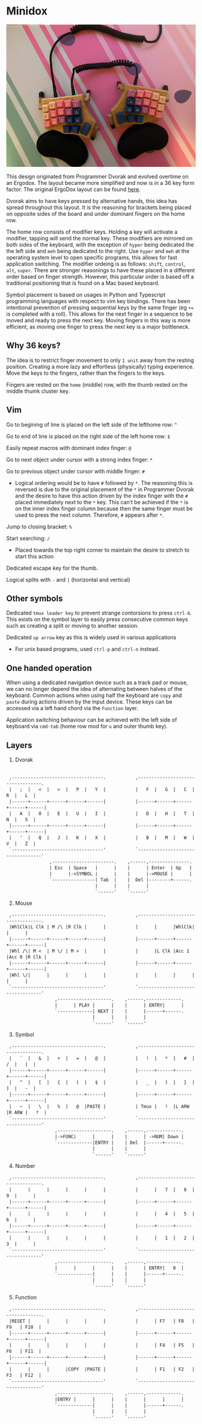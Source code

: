 # Minidox

![](./images/minidox.jpg)

This design originated from Programmer Dvorak and evolved overtime on an
Ergodox. The layout became more simplified and now is in a 36 key form
factor. The original ErgoDox layout can be found [here](https://configure.zsa.io/ergodox-ez/layouts/zLKjG/latest/0).

Dvorak aims to have keys pressed by alternative hands, this idea has
spread throughout this layout. It is the reasoning for brackets being
placed on opposite sides of the board and under dominant fingers on the
home row.

The home row consists of modifier keys. Holding a key will activate a
modifier, tapping will send the normal key. These modifiers are mirrored
on both sides of the keyboard, with the exception of `hyper` being
dedicated the the left side and `meh` being dedicated to the right. Use
`hyper` and `meh` at the operating system level to open specific
programs, this allows for fast application switching. The modifier ordeing 
is as follows: `shift`, `control`, `alt`, `super`. There are stronger 
reasonings to have these placed in a different order based on finger
strength. However, this particular order is based off a traditional
positioning that is found on a Mac based keyboard.

Symbol placement is based on usages in Python and Typescript programming
languages with respect to vim key bindings. There has been intentional
prevention of pressing sequential keys by the same finger (eg `+=` is
completed with a roll). This allows for the next finger in a sequence to
be moved and ready to press the next key. Moving fingers in this way is
more efficient, as moving one finger to press the next key is a major
bottleneck.

## Why 36 keys?

The idea is to restrict finger movement to only `1 unit` away from the
resting position. Creating a more lazy and effortless (physically)
typing experience. Move the keys to the fingers, rather than the fingers
to the keys.

Fingers are rested on the `home` (middle) row, with the thumb rested on
the middle thumk cluster key.

## Vim

Go to begining of line is placed on the left side of the lefthome row: `^`

Go to end of line is placed on the right side of the left home row: `$`

Easily repeat macros with dominant index finger: `@`

Go to next object under cursor with a strong index finger: `*`

Go to previous object under cursor with middle finger: `#`

- Logical ordering would be to have `#` followed by `*`. The reasoning
  this is reversed is due to the original placement of the `*` in
  Programmer Dvorak and the desire to have this action driven by the
  index finger with the `#` placed immediately next to the `*` key. This
  can’t be achieved if the `*` is on the inner index finger column
  because then the same finger must be used to press the next column.
  Therefore, `#` appears after `*`.

Jump to closing bracket: `%`

Start searching: `/`

- Placed towards the top right corner to maintain the desire to stretch
  to start this action

Dedicated escape key for the thumb.

Logical splits with `-` and `|` (horizontal and vertical)

## Other symbols

Dedicated `tmux leader key` to prevent strange contorsions to press
`ctrl-b`. This exists on the symbol layer to easily press consecutive
common keys such as creating a split or moving to another session.

Dedicated `up arrow` key as this is widely used in various applications

- For unix based programs, used `ctrl-p` and `ctrl-n` instead.

## One handed operation

When using a dedicated navigation device such as a track pad or mouse,
we can no longer depend the idea of alternating between halves of the
keyboard. Common actions when using half the keyboard are `copy` and
`paste` during actions driven by the input device. These keys can be
accessed via a left hand chord via the `Function` layer.

Application switching behaviour can be achieved with the left side of
keyboard via `cmd-tab` (home row mod for `u` and outer thumb key).

## Layers

1.  Dvorak

``` text
 
 ,----------------------------------.           ,----------------------------------.
 |   ;  |   <  |   >  |   P  |   Y  |           |   F  |   G  |   C  |   R  |   L  |
 |------+------+------+------+------|           |------+------+------+------+------|
 |   A  |   O  |   E  |   U  |   I  |           |   D  |   H  |   T  |   N  |   S  |
 |------+------+------+------+------|           |------+------+------+------+------|
 |   '  |   Q  |   J  |   K  |   X  |           |   B  |   M  |   W  |   V  |   Z  |
 `----------------------------------'           `----------------------------------'
                ,-----------------------.    ,------,---------------.
                | Esc  | Space   |      |    |      | Enter  | Up   |
                |      |->SYMBOL |      |    |      |->MOUSE |      |
                `----------------| Tab  |    |  Del |--------+------.
                                 |      |    |      |
                                 `------'    `------'
```

2.  Mouse

``` text
 ,----------------------------------.           ,----------------------------------.
 |WhlClk|L Clk | M /\ |R Clk |      |           |      |      |WhlClk|      |      |
 |------+------+------+------+------|           |------+------+------+------+------|
 |Whl /\| M <  | M \/ | M >  |      |           |      |L Clk |Acc 1 |Acc 0 |R Clk |
 |------+------+------+------+------|           |------+------+------+------+------|
 |Whl \/|      |      |      |      |           |      |      |      |      |      |
 `----------------------------------'           `----------------------------------'
                  ,--------------------.    ,------,-------------.
                  |      | PLAY |      |    |      | ENTRY|      |
                  `-------------| NEXT |    |      |------+------.
                                |      |    |      |
                                `------'    `------'
```

3.  Symbol

``` text
 ,----------------------------------.           ,----------------------------------.
 |   `  |   &  |   +  |   =  |   @  |           |   !  |   *  |   #  |   /  |   |  |
 |------+------+------+------+------|           |------+------+------+------+------|
 |   ^  |   [  |   {  |   (  |   $  |           |   _  |   )  |   }  |   ]  |   -  |
 |------+------+------+------+------|           |------+------+------+------+------|
 |   ~  |   \  |   %  |   @  |PASTE |           | Tmux |   !  |L ARW |R ARW |   ?  |
 `----------------------------------'           `----------------------------------'
                  ,--------------------.    ,------,-------------.
                  |->FUNC|      |      |    |      | ->NUM| Down |
                  `-------------|ENTRY |    | Del  |------+------.
                                |      |    |      |
                                `------'    `------'
```

4.  Number

``` text
 ,----------------------------------.           ,----------------------------------.
 |      |      |      |      |      |           |      |   7  |   8  |   9  |      |
 |------+------+------+------+------|           |------+------+------+------+------|
 |      |      |      |      |      |           |      |   4  |   5  |   6  |      |
 |------+------+------+------+------|           |------+------+------+------+------|
 |      |      |      |      |      |           |      |   1  |   2  |   3  |      |
 `----------------------------------'           `----------------------------------'
                  ,--------------------.    ,------,-------------.
                  |      |      |      |    |      | ENTRY|   0  |
                  `-------------|      |    |      |------+------.
                                |      |    |      |
                                `------'    `------'
```

5.  Function

``` text
 ,----------------------------------.           ,----------------------------------.
 |RESET |      |      |      |      |           |      | F7   | F8   | F9   | F10  |
 |------+------+------+------+------|           |------+------+------+------+------|
 |      |      |      |      |      |           |      | F4   | F5   | F6   | F11  |
 |------+------+------+------+------|           |------+------+------+------+------|
 |      |      |      |COPY  |PASTE |           |      | F1   | F2   | F3   | F12  |
 `----------------------------------'           `----------------------------------'
                  ,--------------------.    ,------,-------------.
                  |ENTRY |      |      |    |      |      |      |
                  `-------------|      |    |      |------+------.
                                |      |    |      |
                                `------'    `------'
```
